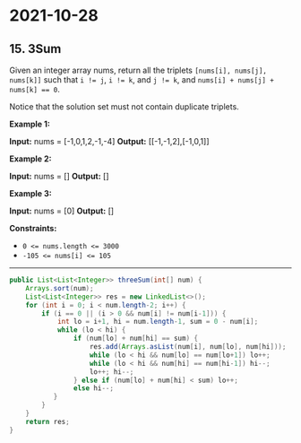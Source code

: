 # 2021-10-28

## 15. 3Sum

Given an integer array nums, return all the triplets `[nums[i], nums[j], nums[k]]` such that `i != j`, `i != k`, and `j != k`, and `nums[i] + nums[j] + nums[k] == 0`.

Notice that the solution set must not contain duplicate triplets.

**Example 1:**

**Input:** nums = \[-1,0,1,2,-1,-4\]
**Output:** \[\[-1,-1,2\],\[-1,0,1\]\]

**Example 2:**

**Input:** nums = \[\]
**Output:** \[\]

**Example 3:**

**Input:** nums = \[0\]
**Output:** \[\]

**Constraints:**

- `0 <= nums.length <= 3000`
- `-105 <= nums[i] <= 105`

---

```java
public List<List<Integer>> threeSum(int[] num) {
    Arrays.sort(num);
    List<List<Integer>> res = new LinkedList<>();
    for (int i = 0; i < num.length-2; i++) {
        if (i == 0 || (i > 0 && num[i] != num[i-1])) {
            int lo = i+1, hi = num.length-1, sum = 0 - num[i];
            while (lo < hi) {
                if (num[lo] + num[hi] == sum) {
                    res.add(Arrays.asList(num[i], num[lo], num[hi]));
                    while (lo < hi && num[lo] == num[lo+1]) lo++;
                    while (lo < hi && num[hi] == num[hi-1]) hi--;
                    lo++; hi--;
                } else if (num[lo] + num[hi] < sum) lo++;
                else hi--;
           }
        }
    }
    return res;
}
```
